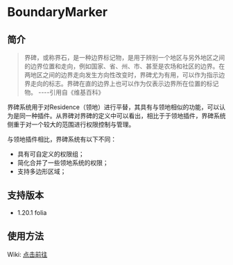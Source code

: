 # BoundaryMarker

## 简介

> 界碑，或称界石，是一种边界标记物，是用于辨别一个地区与另外地区之间的边界位置和走向，例如国家、省、州、市、甚至是农场和社区的边界。在两地区之间的边界走向发生方向性改变时，界碑尤为有用，可以作为指示边界走向的标志。界碑在直的边界上也可以作为仅表示边界所在位置的标记物。
----引用自《维基百科》

界碑系统用于对Residence（领地）进行平替，其具有与领地相似的功能，可以认为是同一种插件。从界碑对界碑的定义中可以看出，相比于于领地插件，界碑系统侧重于对一个较大的范围进行权限控制与管理。

与领地插件相比，界碑系统有以下不同：
- 具有可自定义的权限组；
- 简化合并了一些领地系统的权限；
- 支持多边形区域；

## 支持版本

 - 1.20.1 folia

## 使用方法

Wiki: [点击前往](https://ssl.lunadeer.cn:14433/post/72)